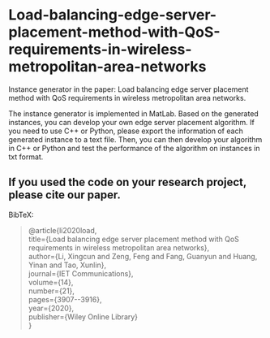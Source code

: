 # Load-balancing-edge-server-placement-method-with-QoS-requirements-in-wireless-metropolitan-area-networks

Instance generator in the paper: Load balancing edge server placement method with QoS requirements in wireless metropolitan area networks.

The instance generator is implemented in MatLab. Based on the generated instances, you can develop your own edge server placement algorithm. If you need to use C++ or Python, please export the information of each generated instance to a text file. Then, you can then develop your algorithm in C++ or Python and test the performance of the algorithm on instances in txt format.

## If you used the code on your research project, please cite our paper.

BibTeX:  
>@article{li2020load,  
  title={Load balancing edge server placement method with QoS requirements in wireless metropolitan area networks},  
  author={Li, Xingcun and Zeng, Feng and Fang, Guanyun and Huang, Yinan and Tao, Xunlin},  
  journal={IET Communications},  
  volume={14},  
  number={21},  
  pages={3907--3916},  
  year={2020},  
  publisher={Wiley Online Library}  
}
